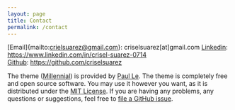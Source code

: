 ```yaml
---
layout: page
title: Contact
permalink: /contact
---
```

[Email]{mailto:crielsuarez@gmail.com}: criselsuarez[at]gmail.com
[Linkedin](https://www.linkedin.com/in/crisel-suarez-0714): https://www.linkedin.com/in/crisel-suarez-0714  
[Github](https://github.com/criselsuarez): https://github.com/criselsuarez


The theme ([Millennial](https://github.com/LeNPaul/Millennial)) is provided by [Paul Le](mailto:hello@paulle.ca). The theme is completely free and open source software. You may use it however you want, as it is distributed under the [MIT License](http://choosealicense.com/licenses/mit/). If you are having any problems, any questions or suggestions, feel free to [file a GitHub issue](https://github.com/lenpaul/Millennial/issues/new).
